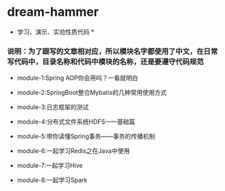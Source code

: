 # dream-hammer

* 学习、演示、实验性质代码 *

### **说明：为了跟写的文章相对应，所以模块名字都使用了中文，在日常写代码中，目录名称和代码中模块的名称，还是要遵守代码规范**

* module-1:Spring AOP你会用吗？一看就明白

* module-2:SpringBoot整合Mybatis的几种常用使用方式

* module-3:日志框架的测试

* module-4:分布式文件系统HDFS——基础篇

* module-5:带你读懂Spring事务——事务的传播机制

* module-6:一起学习Redis之在Java中使用

* module-7:一起学习Hive

* module-8:一起学习Spark